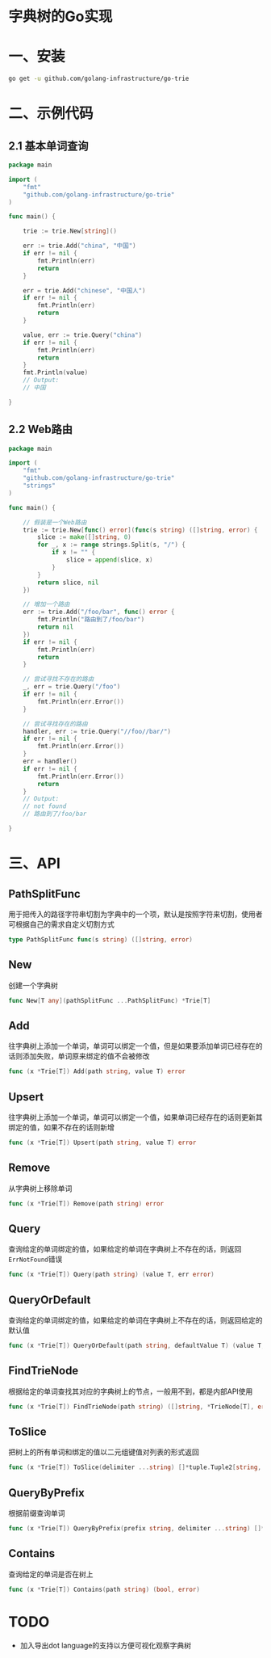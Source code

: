 # 字典树的Go实现



# 一、安装

```bash
go get -u github.com/golang-infrastructure/go-trie
```

# 二、示例代码

## 2.1 基本单词查询

```go
package main

import (
	"fmt"
	"github.com/golang-infrastructure/go-trie"
)

func main() {

	trie := trie.New[string]()

	err := trie.Add("china", "中国")
	if err != nil {
		fmt.Println(err)
		return
	}

	err = trie.Add("chinese", "中国人")
	if err != nil {
		fmt.Println(err)
		return
	}

	value, err := trie.Query("china")
	if err != nil {
		fmt.Println(err)
		return
	}
	fmt.Println(value)
	// Output:
	// 中国

}
```

## 2.2 Web路由 

```go
package main

import (
	"fmt"
	"github.com/golang-infrastructure/go-trie"
	"strings"
)

func main() {

	// 假装是一个Web路由
	trie := trie.New[func() error](func(s string) ([]string, error) {
		slice := make([]string, 0)
		for _, x := range strings.Split(s, "/") {
			if x != "" {
				slice = append(slice, x)
			}
		}
		return slice, nil
	})

	// 增加一个路由
	err := trie.Add("/foo/bar", func() error {
		fmt.Println("路由到了/foo/bar")
		return nil
	})
	if err != nil {
		fmt.Println(err)
		return
	}

	// 尝试寻找不存在的路由
	_, err = trie.Query("/foo")
	if err != nil {
		fmt.Println(err.Error())
	}

	// 尝试寻找存在的路由
	handler, err := trie.Query("//foo//bar/")
	if err != nil {
		fmt.Println(err.Error())
	}
	err = handler()
	if err != nil {
		fmt.Println(err.Error())
		return
	}
	// Output:
	// not found
	// 路由到了/foo/bar

}
```

# 三、API

## PathSplitFunc

用于把传入的路径字符串切割为字典中的一个项，默认是按照字符来切割，使用者可根据自己的需求自定义切割方式

```go
type PathSplitFunc func(s string) ([]string, error)
```

## New

创建一个字典树

```go
func New[T any](pathSplitFunc ...PathSplitFunc) *Trie[T]
```

## Add

往字典树上添加一个单词，单词可以绑定一个值，但是如果要添加单词已经存在的话则添加失败，单词原来绑定的值不会被修改

```go
func (x *Trie[T]) Add(path string, value T) error
```

## Upsert

往字典树上添加一个单词，单词可以绑定一个值，如果单词已经存在的话则更新其绑定的值，如果不存在的话则新增 

```go
func (x *Trie[T]) Upsert(path string, value T) error 
```

## Remove

从字典树上移除单词 

```go
func (x *Trie[T]) Remove(path string) error
```

## Query

查询给定的单词绑定的值，如果给定的单词在字典树上不存在的话，则返回`ErrNotFound`错误

```go
func (x *Trie[T]) Query(path string) (value T, err error)
```

## QueryOrDefault

查询给定的单词绑定的值，如果给定的单词在字典树上不存在的话，则返回给定的默认值 

```go
func (x *Trie[T]) QueryOrDefault(path string, defaultValue T) (value T, err error)
```

## FindTrieNode

根据给定的单词查找其对应的字典树上的节点，一般用不到，都是内部API使用 

```go
func (x *Trie[T]) FindTrieNode(path string) ([]string, *TrieNode[T], error)
```

## ToSlice

把树上的所有单词和绑定的值以二元组键值对列表的形式返回 

```go
func (x *Trie[T]) ToSlice(delimiter ...string) []*tuple.Tuple2[string, T] 
```

## QueryByPrefix

根据前缀查询单词

```go
func (x *Trie[T]) QueryByPrefix(prefix string, delimiter ...string) []*tuple.Tuple2[string, T]
```

## Contains

查询给定的单词是否在树上 

```go
func (x *Trie[T]) Contains(path string) (bool, error)
```

# TODO 

- 加入导出dot language的支持以方便可视化观察字典树






